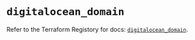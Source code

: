 # `digitalocean_domain`

Refer to the Terraform Registory for docs: [`digitalocean_domain`](https://registry.terraform.io/providers/digitalocean/digitalocean/2.27.1/docs/resources/domain).
